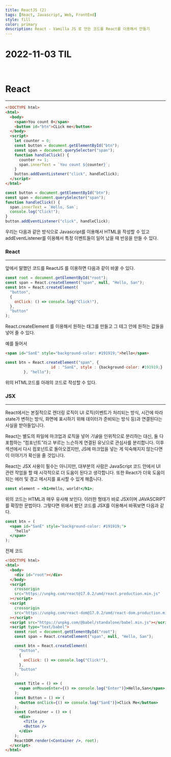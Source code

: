 ```yaml
---
title: ReactJS (2)
tags: [React, Javascript, Web, FrontEnd]
style: fill
color: primary
description: React - Vamilla JS 로 만든 코드를 React를 이용해서 만들기
---
```


# 2022-11-03 TIL

<br/>

# React

---

```html
<!DOCTYPE html>
<html>
  <body>
    <span>You count 0</span>
    <button id="btn">CLick me</button>
  </body>
  <script>
    let counter = 0;
    const button = document.getElementById("btn");
    const span = document.querySelector("span");
    function handleClick() {
      counter += 1;
      span.innerText = `You count ${counter}`;
    }
    button.addEventListener("click", handleClick);
  </script>
</html>
```

```jsx
const button = document.getElementById("btn");
const span = document.querySelector("span");
function handleClick() {
  span.innerText = `Hello, San`;
  console.log("Click!");
}
button.addEventListener("click", handleClick);
```

우리는 다음과 같은 방식으로 Javascript를 이용해서 HTML을 작성할 수 있고 addEventListener를 이용해서 특정 이벤트들이 일어 났을 때 반응을 만들 수 있다.

### React

---

앞에서 말했던 코드를 ReactJS 를 이용하면 다음과 같이 바꿀 수 있다.

```jsx
const root = document.getElementById("root");
const span = React.createElement("span", null, "Hello, San");
const btn = React.createElement(
  "button",
  {
    onClick: () => console.log("Click!"),
  },
  "button"
);
```

React.createElement 를 이용해서 원하는 태그를 만들고 그 테그 안에 원하는 값들을 넣어 줄 수 있다.

예를 들어서

```html
<span id="SanE" style="background-color: #191919;">hello</span>
```

```jsx
const btn = React.createElement("span", {
					id : "SanE", style : {background-color: #191919;}
        }, "hello");
```

위의 HTML코드를 아래의 코드로 작성할 수 있다.

### JSX

---

React에서는 본질적으로 렌더링 로직이 UI 로직(이벤트가 처리되는 방식, 시간에 따라 state가 변하는 방식, 화면에 표시하기 위해 데이터가 준비되는 방식 등)과 연결된다는 사실을 받아들입니다.

React는 별도의 파일에 마크업과 로직을 넣어 *기술*을 인위적으로 분리하는 대신, 둘 다 포함하는 “컴포넌트”라고 부르는 느슨하게 연결된 유닛으로 관심사를 분리합니다. 이후 섹션에서 다시 컴포넌트로 돌아오겠지만, JS에 마크업을 넣는 게 익숙해지지 않는다면 이 이야기가 확신을 줄 것입니다.

React는 JSX 사용이 필수는 아니지만, 대부분의 사람은 JavaScript 코드 안에서 UI 관련 작업을 할 때 시각적으로 더 도움이 된다고 생각합니다. 또한 React가 더욱 도움이 되는 에러 및 경고 메시지를 표시할 수 있게 해줍니다.

```jsx
const element = <h1>Hello, world!</h1>;
```

위의 코드는 HTML과 매우 유사해 보인다. 이러한 형태가 바로 JSX이며 JAVASCRIPT를 확장한 문법이다. 그렇다면 위에서 봤던 코드를 JSX를 이용해서 바꿔보면 다음과 같다.

```jsx
const btn = (
  <span id="SanE" style="background-color: #191919;">
    "hello"
  </span>
);
```

전체 코드

```html
<!DOCTYPE html>
<html>
  <body>
    <div id="root"></div>
  </body>
  <script
    crossorigin
    src="https://unpkg.com/react@17.0.2/umd/react.production.min.js"
  ></script>
  <script
    crossorigin
    src="https://unpkg.com/react-dom@17.0.2/umd/react-dom.production.min.js"
  ></script>
  <script src="https://unpkg.com/@babel/standalone/babel.min.js"></script>
  <script type="text/babel">
    const root = document.getElementById("root");
    const span = React.createElement("span", null, "Hello, San");

    const btn = React.createElement(
      "button",
      {
        onClick: () => console.log("Click!"),
      },
      "button"
    );

    const Title = () => (
      <span onMouseEnter={() => console.log("Enter")}>Hello,San</span>
    );
    const Button = () => (
      <button onClick={() => console.log("SanE")}>Click Me</button>
    );
    const Container = () => (
      <div>
        <Title />
        <Button />
      </div>
    );
    ReactDOM.render(<Container />, root);
  </script>
</html>
```

